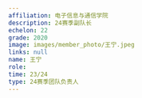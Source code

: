 ```yaml
---
affiliation: 电子信息与通信学院
description: 24赛季副队长
echelon: 22
grade: 2020
image: images/member_photo/王宁.jpeg
links: null
name: 王宁
role: 
time: 23/24
type: 24赛季团队负责人
---
```

